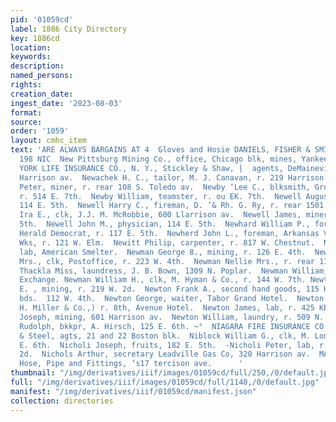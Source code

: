 ```yaml
---
pid: '01059cd'
label: 1886 City Directory
key: 1886cd
location: 
keywords: 
description: 
named_persons: 
rights: 
creation_date: 
ingest_date: '2023-08-03'
format: 
source: 
order: '1059'
layout: cmhc_item
text: 'ARE ALWAYS BARGAINS AT 4  Gloves and Hosie DANIELS, FISHER & SMITH’S. }  NEW
  198 NIC  New Pittsburg Mining Co., office, Chicago blk, mines, Yankee  Hill.  NEW
  YORK LIFE INSURANCE CO., N. Y., Stickley & Shaw, |  agents, DeMaineville blk, 600
  Harrison av.  Newachek H. C., tailor, M. J. Canavan, r. 219 Harrison av.  Newberg
  Peter, miner, r. rear 108 S. Toledo av.  Newby ‘Lee C., blksmith, Gregg Chaqucette,
  r. 514 E. 7th.  Newby William, teamster, r. ou EK. 7th.  Newell Augustus R., miner,
  114 E. 5th.  Newell Harry C., fireman, D. ‘& Rh. G. Ry, r. rear 1501 N. Poplar.  Newell
  Ira E., clk, J.J. M. McRobbie, 600 Llarrison av.  Newell James, miner, r. 619 E.
  5th.  Newell John M., physician, 114 E. 5th.  Newhard William P., foreman, job dept.
  Herald Democrat, r. 117 E. 5th.  Newherd John L., foreman, Arkansas Valley Sampling
  Wks, r. 121 W. Elm.  Newitt Philip, carpenter, r. 817 W. Chestnut.  Newland W. J.,
  lab, American Smelter.  Newman George 8., mining, r. 126 E. 4th.  Newman: M. 8.
  Mrs., clk, Postoffice, r. 223 W. 4th.  Newman Nellie Mrs., r. rear 113 W. 8th.  Newman
  Thackla Miss, laundress, J. B. Bown, 1309 N. Poplar.  Newman William, waiter, Bank
  Exchange. Newman William H., clk, M. Hyman & Co., r. 144 W. 7th. Newton Clarence
  E. , mining, r. 219 W. 2d.  Newton Frank A., second hand goods, 115 Harrison av.,
  bds.  112 W. 4th.  Newton George, waiter, Tabor Grand Hotel.  Newton Isaac, (W.
  H. Miller & Co.,) r. 8th, Avenue Hotel.  Newton James, lab, r. 425 KE. 12th.  Newton
  Joseph, mining, 601 Harrison av.  Newton William, laundry, r. 509 N. Hemlock.  Ney
  Rudolph, bkkpr, A. Hirsch, 125 E. 6th. ~°  NIAGARA FIRE INSURANCE CO., N. Y., Buck
  & Steel, agts, 21 and 22 Boston blk.  Niblock William G., clk, M. Londoner, 135
  E. 6th.  Nicholi Joseph, fruits, 182 E. 5th.  -Nicholi Peter, lab, r. rear 119 W.
  2d.  Nichols Arthur, secretary Leadville Gas Co, 320 Harrison av.  MARSH & EATON,  Belting,
  Hose, Pipe and Fittings, ‘s17 tercison ave.      '
thumbnail: "/img/derivatives/iiif/images/01059cd/full/250,/0/default.jpg"
full: "/img/derivatives/iiif/images/01059cd/full/1140,/0/default.jpg"
manifest: "/img/derivatives/iiif/01059cd/manifest.json"
collection: directories
---
```

